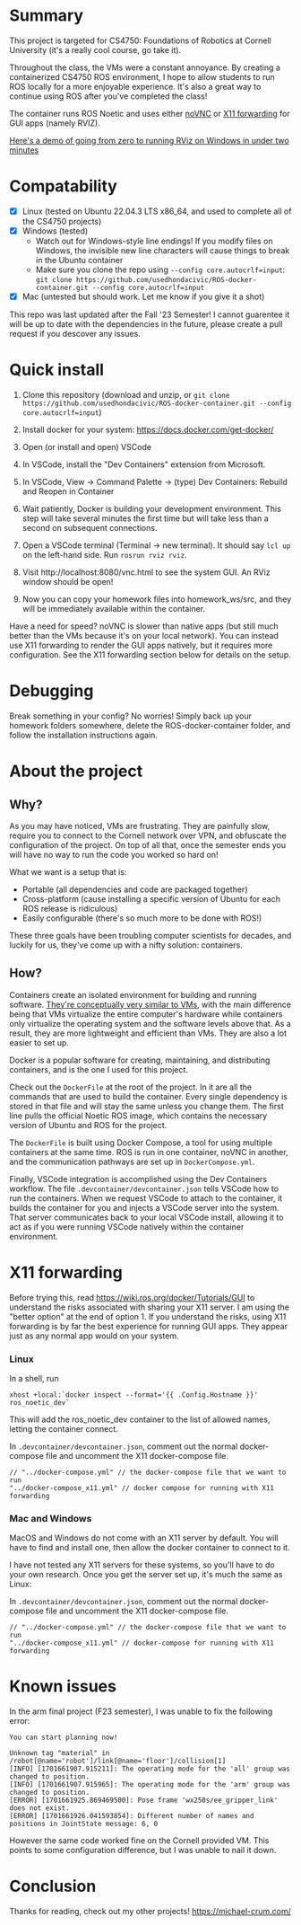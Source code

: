 # Summary
This project is targeted for CS4750: Foundations of Robotics at Cornell University (it's a really cool course, go take it). 

Throughout the class, the VMs were a constant annoyance. By creating a containerized CS4750 ROS environment, I hope to allow students to run ROS locally for a more enjoyable experience.
It's also a great way to continue using ROS after you've completed the class! 

The container runs ROS Noetic and uses either [noVNC](https://novnc.com/info.html) or [X11 forwarding](https://goteleport.com/blog/x11-forwarding/) for GUI apps (namely RVIZ).

[Here's a demo of going from zero to running RViz on Windows in under two minutes](https://www.youtube.com/watch?v=5HW2OjGDfr8)

# Compatability

- [x] Linux (tested on Ubuntu 22.04.3 LTS x86_64, and used to complete all of the CS4750 projects)
- [x] Windows (tested)
  - Watch out for Windows-style line endings! If you modify files on Windows, the invisible new line characters will cause things to break in the Ubuntu container
  - Make sure you clone the repo using `--config core.autocrlf=input`: `git clone https://github.com/usedhondacivic/ROS-docker-container.git --config core.autocrlf=input`
- [x] Mac (untested but should work. Let me know if you give it a shot)

This repo was last updated after the Fall '23 Semester! I cannot guarentee it will be up to date with the dependencies in the future, please create a pull request if you descover any issues.

# Quick install
1. Clone this repository (download and unzip, or `git clone https://github.com/usedhondacivic/ROS-docker-container.git --config core.autocrlf=input`)
  
2. Install docker for your system:
https://docs.docker.com/get-docker/

3. Open (or install and open) VSCode

4. In VSCode, install the "Dev Containers" extension from Microsoft.

5. In VSCode, View -> Command Palette -> (type) Dev Containers: Rebuild and Reopen in Container

6. Wait patiently, Docker is building your development environment. This step will take several minutes the first time but will take less than a second on subsequent connections.

7. Open a VSCode terminal (Terminal -> new terminal). It should say `lcl up` on the left-hand side. Run `rosrun rviz rviz`.

8. Visit http://localhost:8080/vnc.html to see the system GUI. An RViz window should be open!

9. Now you can copy your homework files into homework_ws/src, and they will be immediately available within the container.

Have a need for speed? noVNC is slower than native apps (but still much better than the VMs because it's on your local network).
You can instead use X11 forwarding to render the GUI apps natively, but it requires more configuration. See the X11 forwarding section below for details on the setup.

# Debugging

Break something in your config? No worries! Simply back up your homework folders somewhere, delete the ROS-docker-container folder, and follow the installation instructions again.

# About the project

## Why?
As you may have noticed, VMs are frustrating. They are painfully slow, require you to connect to the Cornell network over VPN, and obfuscate the configuration of the project. 
On top of all that, once the semester ends you will have no way to run the code you worked so hard on!

What we want is a setup that is:
  * Portable (all dependencies and code are packaged together)
  * Cross-platform (cause installing a specific version of Ubuntu for each ROS release is ridiculous)
  * Easily configurable (there's so much more to be done with ROS!)

These three goals have been troubling computer scientists for decades, and luckily for us, they've come up with a nifty solution: containers.

## How?
Containers create an isolated environment for building and running software.
[They're conceptually very similar to VMs](https://www.atlassian.com/microservices/cloud-computing/containers-vs-vms), with the main difference being that VMs virtualize the entire computer's hardware while containers only virtualize the operating system and the software levels above that. As a result, they are more lightweight and efficient than VMs. They are also a lot easier to set up.

Docker is a popular software for creating, maintaining, and distributing containers, and is the one I used for this project.

Check out the `DockerFile` at the root of the project. In it are all the commands that are used to build the container. Every single dependency is stored in that file and will stay the same unless you change them. The first line pulls the official Noetic ROS image, which contains the necessary version of Ubuntu and ROS for the project.

The `DockerFile` is built using Docker Compose, a tool for using multiple containers at the same time. ROS is run in one container, noVNC in another, and the communication pathways are set up in `DockerCompose.yml`.

Finally, VSCode integration is accomplished using the Dev Containers workflow. The file `.devcontainer/devcontainer.json` tells VSCode how to run the containers. When we request VSCode to attach to the container, it builds the container for you and injects a VSCode server into the system. That server communicates back to your local VSCode install, allowing it to act as if you were running VSCode natively within the container environment.

# X11 forwarding

Before trying this, read https://wiki.ros.org/docker/Tutorials/GUI to understand the risks associated with sharing your X11 server. I am using the "better option" at the end of option 1. If you understand the risks, using X11 forwarding is by far the best experience for running GUI apps. They appear just as any normal app would on your system.

### Linux

In a shell, run

```
xhost +local:`docker inspect --format='{{ .Config.Hostname }}' ros_noetic_dev`
```

This will add the ros_noetic_dev container to the list of allowed names, letting the container connect.

In `.devcontainer/devcontainer.json`, comment out the normal docker-compose file and uncomment the X11 docker-compose file.

```
// "../docker-compose.yml" // the docker-compose file that we want to run
"../docker-compose_x11.yml" // docker compose for running with X11 forwarding
```

### Mac and Windows

MacOS and Windows do not come with an X11 server by default. You will have to find and install one, then allow the docker container to connect to it.

I have not tested any X11 servers for these systems, so you'll have to do your own research. Once you get the server set up, it's much the same as Linux:

In `.devcontainer/devcontainer.json`, comment out the normal docker-compose file and uncomment the X11 docker-compose file.

```
// "../docker-compose.yml" // the docker-compose file that we want to run
"../docker-compose_x11.yml" // docker-compose for running with X11 forwarding
```

# Known issues
In the arm final project (F23 semester), I was unable to fix the following error:
```
You can start planning now!

Unknown tag "material" in /robot[@name='robot']/link[@name='floor']/collision[1]
[INFO] [1701661907.915211]: The operating mode for the 'all' group was changed to position.
[INFO] [1701661907.915965]: The operating mode for the 'arm' group was changed to position.
[ERROR] [1701661925.869469500]: Pose frame 'wx250s/ee_gripper_link' does not exist.
[ERROR] [1701661926.041593854]: Different number of names and positions in JointState message: 6, 0
```
However the same code worked fine on the Cornell provided VM. This points to some configuration difference, but I was unable to nail it down.

# Conclusion
Thanks for reading, check out my other projects! https://michael-crum.com/
